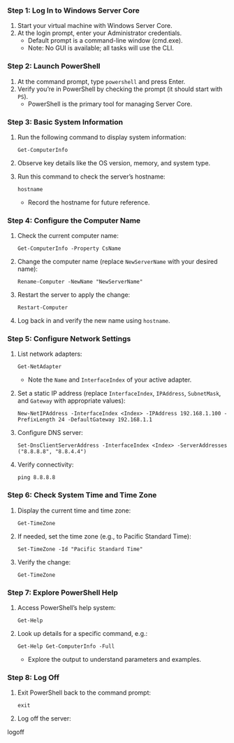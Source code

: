 
### Step 1: Log In to Windows Server Core

1. Start your virtual machine with Windows Server Core.
2. At the login prompt, enter your Administrator credentials.
   - Default prompt is a command-line window (cmd.exe).
   - Note: No GUI is available; all tasks will use the CLI.

### Step 2: Launch PowerShell

1. At the command prompt, type `powershell` and press Enter.
2. Verify you’re in PowerShell by checking the prompt (it should start with `PS`).
   - PowerShell is the primary tool for managing Server Core.

### Step 3: Basic System Information

1. Run the following command to display system information:

   ```
   Get-ComputerInfo
   ```
2. Observe key details like the OS version, memory, and system type.
3. Run this command to check the server’s hostname:

   ```
   hostname
   ```
   - Record the hostname for future reference.

### Step 4: Configure the Computer Name

1. Check the current computer name:

   ```
   Get-ComputerInfo -Property CsName
   ```
2. Change the computer name (replace `NewServerName` with your desired name):

   ```
   Rename-Computer -NewName "NewServerName"
   ```
3. Restart the server to apply the change:

   ```
   Restart-Computer
   ```
4. Log back in and verify the new name using `hostname`.

### Step 5: Configure Network Settings

1. List network adapters:

   ```
   Get-NetAdapter
   ```
   - Note the `Name` and `InterfaceIndex` of your active adapter.
2. Set a static IP address (replace `InterfaceIndex`, `IPAddress`, `SubnetMask`, and `Gateway` with appropriate values):

   ```
   New-NetIPAddress -InterfaceIndex <Index> -IPAddress 192.168.1.100 -PrefixLength 24 -DefaultGateway 192.168.1.1
   ```
3. Configure DNS server:

   ```
   Set-DnsClientServerAddress -InterfaceIndex <Index> -ServerAddresses ("8.8.8.8", "8.8.4.4")
   ```
4. Verify connectivity:

   ```
   ping 8.8.8.8
   ```

### Step 6: Check System Time and Time Zone

1. Display the current time and time zone:

   ```
   Get-TimeZone
   ```
2. If needed, set the time zone (e.g., to Pacific Standard Time):

   ```
   Set-TimeZone -Id "Pacific Standard Time"
   ```
3. Verify the change:

   ```
   Get-TimeZone
   ```

### Step 7: Explore PowerShell Help

1. Access PowerShell’s help system:

   ```
   Get-Help
   ```
2. Look up details for a specific command, e.g.:

   ```
   Get-Help Get-ComputerInfo -Full
   ```
   - Explore the output to understand parameters and examples.

### Step 8: Log Off

1. Exit PowerShell back to the command prompt:

   ```
   exit
   ```
2. Log off the server:

logoff